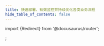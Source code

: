```yaml
---
title: 快速部署、有效监控并持续优化各类业务流程
hide_table_of_contents: false
---
```


import {Redirect} from '@docusaurus/router';

<Redirect to="https://cn.steedos.com" />;
